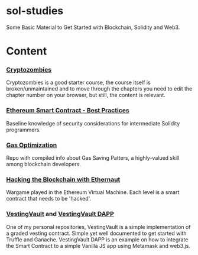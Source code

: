 # sol-studies
Some Basic Material to Get Started with Blockchain, Solidity and Web3.

# Content

### [Cryptozombies](https://cryptozombies.io/en/course)

Cryptozombies is a good starter course, the course itself is broken/unmaintained and to move through the chapters you need to edit the chapter number on your browser, but still, the content is relevant.

### [Ethereum Smart Contract - Best Practices](https://consensys.github.io/smart-contract-best-practices/)

Baseline knowledge of security considerations for intermediate Solidity programmers.

### [Gas Optimization](https://github.com/kadenzipfel/gas-optimizations)

Repo with compiled info about Gas Saving Patters, a highly-valued skill among blockchain developers.

### [Hacking the Blockchain with Ethernaut](https://ethernaut.openzeppelin.com/)

Wargame played in the Ethereum Virtual Machine. Each level is a smart contract that needs to be 'hacked'.

### [VestingVault](https://github.com/menezesphill/vestingVault) and [VestingVault DAPP](https://github.com/menezesphill/vestingVault-dapp)

One of my personal repositories, VestingVault is a simple implementation of a graded vesting contract. Simple yet well documented to get started with Truffle and Ganache. VestingVault DAPP is an example on how to integrate the Smart Contract to a simple Vanilla JS app using Metamask and web3.js.
